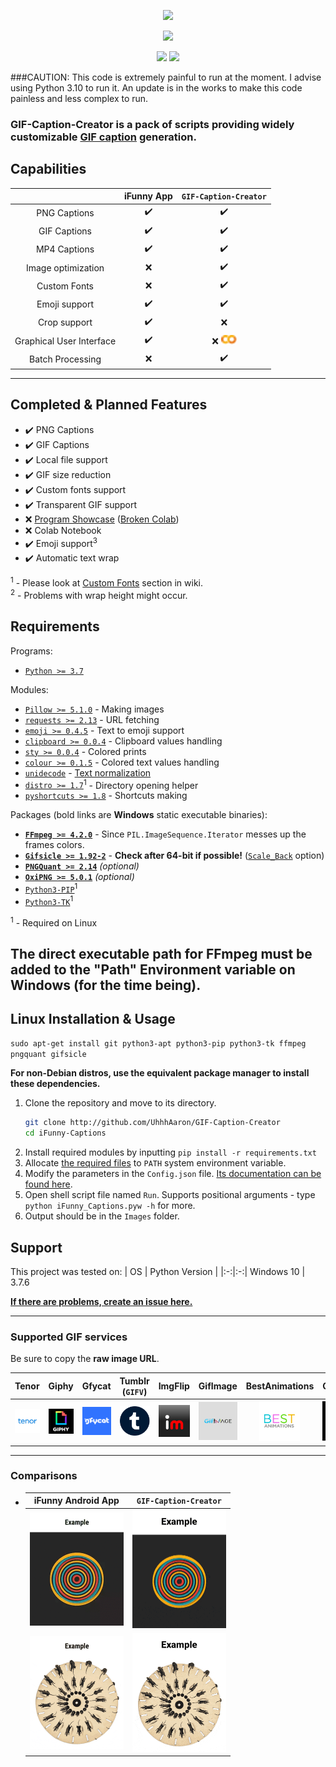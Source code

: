 <p align=center><a href=http://ifunny.co><img src=https://raw.githubusercontent.com/UhhhAaron/iFunny-Captions/master/Documents/Pictures/Main/gifcaptioncreator.png width=675></a></p>

<p align=center><a href=http://python.org/downloads/release/python-376><img src=https://img.shields.io/badge/Python-3.7.6-brightgreen?logo=python&logoColor=white&link=http://python.org/downloads/release/python-376&style=for-the-badge></a>

<p align=center><a href=http://github.com/UhhhAaron/iFunny-Captions/releases/><img src=https://img.shields.io/github/v/release/UhhhAaron/iFunny-Captions?style=for-the-badge></a> <a href=http://github.com/UhhhAaron/iFunny-Captions/blob/master/License.txt><img src=https://img.shields.io/github/license/UhhhAaron/iFunny-Captions?logo=readthedocs&color=red&logoColor=white&style=for-the-badge></a></p>

###CAUTION: This code is extremely painful to run at the moment. I advise using Python 3.10 to run it. An update is in the works to make this code painless and less complex to run.

### GIF-Caption-Creator is a pack of scripts providing widely customizable [GIF caption](http://knowyourmeme.com/memes/gif-captions) generation.

## Capabilities 
|  | iFunny App | `GIF-Caption-Creator` |
|:-:|:-:|:-:|
| PNG Captions | ✔️ | ✔️ |
| GIF Captions | ✔️ | ✔️ |
| MP4 Captions | ✔️ | ✔️ |
| Image optimization | ❌ | ✔️ |
| Custom Fonts | ❌ | ✔️ |
| Emoji support | ✔️ | ✔️ |
| Crop support | ✔️ | ❌ |
| Graphical User Interface | ✔️ | ❌ <img src=https://raw.githubusercontent.com/UhhhAaron/GIF-Caption-Creator/master/Documents/Pictures/Main/Google_Colab.svg width=25> |
| Batch Processing | ❌ | ✔️ |
---
## Completed & Planned Features
- ✔️ PNG Captions
- ✔️ GIF Captions
- ✔️ Local file support
- ✔️ GIF size reduction
- ✔️ Custom fonts support
- ✔️ Transparent GIF support
- ❌ [Program Showcase](http://youtube.com/watch?v=r8KTluI9Q5Q) ([Broken Colab](http://youtube.com/watch?v=Uf-D2iEOvDU))
- ❌ Colab Notebook
- ✔️ Emoji support<sup>3</sup>
- ✔️ Automatic text wrap

<sup>1</sup> - Please look at [Custom Fonts](http://github.com/UhhhAaron/GIF-Caption-Creator/wiki/Custom-Fonts) section in wiki.<br>
<sup>2</sup> - Problems with wrap height might occur.

## Requirements
Programs:
- [`Python >= 3.7`](http://www.python.org/downloads) 

Modules:
- [`Pillow >= 5.1.0`](http://github.com/python-pillow/Pillow) - Making images 
- [`requests >= 2.13`](http://github.com/psf/requests) - URL fetching 
- [`emoji >= 0.4.5`](http://github.com/carpedm20/emoji) - Text to emoji support 
- [`clipboard >= 0.0.4`](http://github.com/terryyin/clipboard) - Clipboard values handling 
- [`sty >= 0.0.4`](https://github.com/feluxe/sty) - Colored prints 
- [`colour >= 0.1.5`](https://github.com/vaab/colour) - Colored text values handling 
- [`unidecode`](http://github.com/avian2/unidecode) - [Text normalization](http://wikipedia.org/wiki/Text_normalization#Techniques) 
- [`distro >= 1.7`](https://github.com/python-distro/distro)<sup>1</sup> - Directory opening helper 
- [`pyshortcuts >= 1.8`](https://github.com/newville/pyshortcuts) - Shortcuts making 

Packages (bold links are **Windows** static executable binaries):
- [**`FFmpeg >= 4.2.0`**](http://videohelp.com/software/ffmpeg/old-versions) - Since `PIL.ImageSequence.Iterator` messes up the frames colors.
- [**`Gifsicle >= 1.92-2`**](http://eternallybored.org/misc/gifsicle/releases) - **Check after 64-bit if possible!** ([`Scale_Back`](http://github.com/kubinka0505/iFunny-Captions/wiki/Known-Issues-%F0%9F%93%9D%F0%9F%90%9B#4-scale_back-option-doesnt-work) option)
- [**`PNGQuant >= 2.14`**](http://pngquant.org/#download) *(optional)*
- [**`OxiPNG >= 5.0.1`**](https://github.com/shssoichiro/oxipng/releases) *(optional)*
- [`Python3-PIP`](http://packages.debian.org/sid/python3-pip)</a><sup>1</sup>
- [`Python3-TK`](http://packages.debian.org/sid/python3-tk)</a><sup>1</sup>

<sup>1</sup> - Required on Linux

The direct executable path for FFmpeg must be added to the "Path" Environment variable on Windows (for the time being).
---
## Linux Installation & Usage
`sudo apt-get install git python3-apt python3-pip python3-tk ffmpeg pngquant gifsicle`

**For non-Debian distros, use the equivalent package manager to install these dependencies.**
1. Clone the repository and move to its directory.
	```bash
	git clone http://github.com/UhhhAaron/GIF-Caption-Creator
	cd iFunny-Captions
	```
2. Install required modules	by inputting `pip install -r requirements.txt`
3. Allocate [the required files](http://github.com/UhhhAaron/GIF-Caption-Creator#requirements-) to `PATH` system environment variable.
4. Modify the parameters in the `Config.json` file. [Its documentation can be found here](http://github.com/UhhhAaron/GIF-Caption-Creator/wiki/Configuration-Documentation).
5. Open shell script file named `Run`. Supports positional arguments - type `python iFunny_Captions.pyw -h` for more.
6. Output should be in the `Images` folder.

## Support
This project was tested on:
| OS | Python Version |
|:-:|:-:|
Windows 10 | 3.7.6 

[**If there are problems, create an issue here.**](http://github.com/UhhhAaron/GIF-Caption-Creator/issues/new/choose)

---
### Supported GIF services

Be sure to copy the **raw image URL**.
<table>
  <thead>
	<tr>
		<th>Tenor</th>
		<th>Giphy</th>
		<th>Gfycat</th>
		<th>Tumblr<br>(<code>GIFV</code>)</th>
		<th>ImgFlip</th>
		<th>GifImage</th>
		<th>BestAnimations</th>
		<th>GifFinder</th>
		<th>ReactionGIFs</th>
	</tr>
  </thead>
  <tbody>
	<tr align=center>
		<td><a href=http://tenor.com target="_blank"><img src=https://raw.githubusercontent.com/UhhhAaron/GIF-Caption-Creator/master/Documents/Pictures/GIF_Image_Services_Logos/Tenor.svg alt=Tenor width=65></a></td>
		<td><a href=http://giphy.com target="_blank"><img src=https://raw.githubusercontent.com/UhhhAaron/GIF-Caption-Creator/master/Documents/Pictures/GIF_Image_Services_Logos/Giphy.svg alt=Giphy width=65></a></td>
		<td><a href=http://gfycat.com target="_blank"><img src=https://raw.githubusercontent.com/UhhhAaron/GIF-Caption-Creator/master/Documents/Pictures/GIF_Image_Services_Logos/Gfycat.svg alt=Gfycat width=65></a></td>
		<td><a href=http://tumblr.com target="_blank"><img src=https://raw.githubusercontent.com/UhhhAaron/GIF-Caption-Creator/master/Documents/Pictures/GIF_Image_Services_Logos/Tumblr.svg alt=Tumblr width=65></a></td>
		<td><a href=http://imgflip.com target="_blank"><img src=https://raw.githubusercontent.com/UhhhAaron/GIF-Caption-Creator/master/Documents/Pictures/GIF_Image_Services_Logos/ImgFlip.svg alt=ImgFlip width=65></a></td>
		<td><a href=http://gifimage.net target="_blank"><img src=https://raw.githubusercontent.com/UhhhAaron/GIF-Caption-Creator/master/Documents/Pictures/GIF_Image_Services_Logos/GifImage.png alt=GifImage width=65></a></td>
		<td><a href=http://bestanimations.com target="_blank"><img src=https://raw.githubusercontent.com/UhhhAaron/GIF-Caption-Creator/master/Documents/Pictures/GIF_Image_Services_Logos/BestAnimations.png alt=BestAnimations width=65></a></td>
		<td><a href=http://gif-finder.com target="_blank"><img src=https://raw.githubusercontent.com/UhhhAaron/GIF-Caption-Creator/master/Documents/Pictures/GIF_Image_Services_Logos/GifFinder.png alt=GifFinder width=65></a></td>
		<td><a href=http://reactiongifs.us target="_blank"><img src=https://raw.githubusercontent.com/UhhhAaron/GIF-Caption-Creator/master/Documents/Pictures/GIF_Image_Services_Logos/ReactionGIFs.svg alt=ReactionGIFs width=65></a></td>
	</tr>
  </tbody>
</table>

---
### Comparisons

- | iFunny Android App | `GIF-Caption-Creator` |
  |:-:|:-:|
  | <img src=https://raw.githubusercontent.com/UhhhAaron/GIF-Caption-Creator/master/Documents/Pictures/Comparison_Graphics/1/iFunny.gif width=150> | <img src=https://raw.githubusercontent.com/UhhhAaron/GIF-Caption-Creator/master/Documents/Pictures/Comparison_Graphics/1/iFunny-Captions.gif width=150> 
  | <img src=https://raw.githubusercontent.com/UhhhAaron/GIF-Caption-Creator/master/Documents/Pictures/Comparison_Graphics/2/iFunny.gif width=150> | <img src=https://raw.githubusercontent.com/UhhhAaron/GIF-Caption-Creator/master/Documents/Pictures/Comparison_Graphics/2/iFunny-Captions.gif width=150> |
